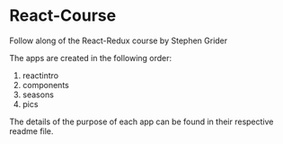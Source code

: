 # React-Course
Follow along of the React-Redux course by Stephen Grider

The apps are created in the following order:
1. reactintro
2. components
3. seasons
4. pics

The details of the purpose of each app can be found in their respective readme file.
